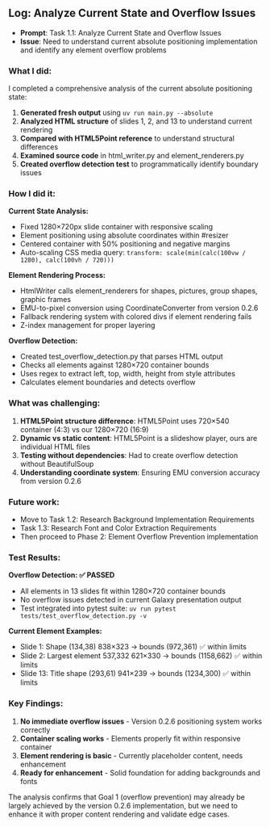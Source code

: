 ## Log: Analyze Current State and Overflow Issues

- **Prompt**: Task 1.1: Analyze Current State and Overflow Issues
- **Issue**: Need to understand current absolute positioning implementation and identify any element overflow problems

### What I did:

I completed a comprehensive analysis of the current absolute positioning state:

1. **Generated fresh output** using `uv run main.py --absolute` 
2. **Analyzed HTML structure** of slides 1, 2, and 13 to understand current rendering
3. **Compared with HTML5Point reference** to understand structural differences  
4. **Examined source code** in html_writer.py and element_renderers.py
5. **Created overflow detection test** to programmatically identify boundary issues

### How I did it:

**Current State Analysis:**
- Fixed 1280×720px slide container with responsive scaling
- Element positioning using absolute coordinates within #resizer
- Centered container with 50% positioning and negative margins
- Auto-scaling CSS media query: `transform: scale(min(calc(100vw / 1280), calc(100vh / 720)))`

**Element Rendering Process:**
- HtmlWriter calls element_renderers for shapes, pictures, group shapes, graphic frames
- EMU-to-pixel conversion using CoordinateConverter from version 0.2.6
- Fallback rendering system with colored divs if element rendering fails
- Z-index management for proper layering

**Overflow Detection:**
- Created test_overflow_detection.py that parses HTML output
- Checks all elements against 1280×720 container bounds
- Uses regex to extract left, top, width, height from style attributes
- Calculates element boundaries and detects overflow

### What was challenging:

1. **HTML5Point structure difference**: HTML5Point uses 720×540 container (4:3) vs our 1280×720 (16:9)
2. **Dynamic vs static content**: HTML5Point is a slideshow player, ours are individual HTML files
3. **Testing without dependencies**: Had to create overflow detection without BeautifulSoup
4. **Understanding coordinate system**: Ensuring EMU conversion accuracy from version 0.2.6

### Future work:

- Move to Task 1.2: Research Background Implementation Requirements
- Task 1.3: Research Font and Color Extraction Requirements  
- Then proceed to Phase 2: Element Overflow Prevention implementation

### Test Results:

**Overflow Detection: ✅ PASSED**
- All elements in 13 slides fit within 1280×720 container bounds
- No overflow issues detected in current Galaxy presentation output
- Test integrated into pytest suite: `uv run pytest tests/test_overflow_detection.py -v`

**Current Element Examples:**
- Slide 1: Shape (134,38) 838×323 → bounds (972,361) ✅ within limits
- Slide 2: Largest element 537,332 621×330 → bounds (1158,662) ✅ within limits  
- Slide 13: Title shape (293,61) 941×239 → bounds (1234,300) ✅ within limits

### Key Findings:

1. **No immediate overflow issues** - Version 0.2.6 positioning system works correctly
2. **Container scaling works** - Elements properly fit within responsive container
3. **Element rendering is basic** - Currently placeholder content, needs enhancement
4. **Ready for enhancement** - Solid foundation for adding backgrounds and fonts

The analysis confirms that Goal 1 (overflow prevention) may already be largely achieved by the version 0.2.6 implementation, but we need to enhance it with proper content rendering and validate edge cases.